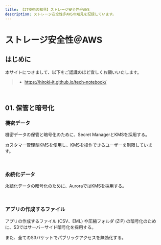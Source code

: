 ```yaml
---
title: 【IT技術の知見】ストレージ安全性＠AWS
description: ストレージ安全性＠AWSの知見を記録しています。
---
```


# ストレージ安全性＠AWS

## はじめに

本サイトにつきまして、以下をご認識のほど宜しくお願いいたします。

> - https://hiroki-it.github.io/tech-notebook/

<br>

## 01. 保管と暗号化

### 機密データ

機密データの保管と暗号化のために、Secret ManagerとKMSを採用する。

カスタマー管理型KMSを使用し、KMSを操作できるユーザーを制限しています。

<br>

### 永続化データ

永続化データの暗号化のために、AuroraではKMSを採用する。

<br>

### アプリの作成するファイル

アプリの作成するファイル (CSV、EML) や圧縮フォルダ (ZIP) の暗号化のために、S3ではサーバーサイド暗号化を採用する。

また、全てのS3バケットでパブリックアクセスを無効化する。

<br>
